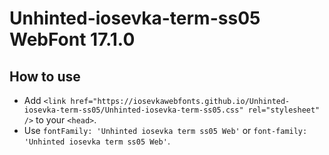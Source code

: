 # Unhinted-iosevka-term-ss05 WebFont 17.1.0

## How to use

- Add `<link href="https://iosevkawebfonts.github.io/Unhinted-iosevka-term-ss05/Unhinted-iosevka-term-ss05.css" rel="stylesheet" />` to your `<head>`.
- Use `fontFamily: 'Unhinted iosevka term ss05 Web'` or `font-family: 'Unhinted iosevka term ss05 Web'`.
